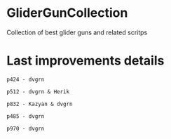 GliderGunCollection
===================

Collection of best glider guns and related scritps

Last improvements details
====
`p424 - dvgrn`

`p512 - dvgrn & Herik`

`p832 - Kazyan & dvgrn `

`p485 - dvgrn`

`p970 - dvgrn`

